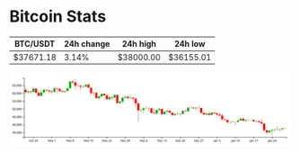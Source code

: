 # Bitcoin Stats

BTC/USDT|24h change|24h high|24h low|
|---|---|---|---|
|$37671.18|3.14%|$38000.00|$36155.01|

<img src="./chart.svg">
